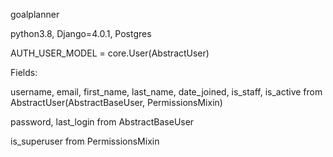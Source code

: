 goalplanner

python3.8, Django=4.0.1, Postgres

AUTH_USER_MODEL = core.User(AbstractUser)

Fields:

username, email, first_name, last_name, date_joined, is_staff, is_active 
from AbstractUser(AbstractBaseUser, PermissionsMixin)

password, last_login from AbstractBaseUser
    
is_superuser from PermissionsMixin

